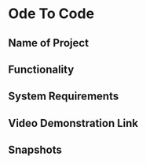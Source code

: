 # Ode To Code
## Name of Project
## Functionality
## System Requirements
## Video Demonstration Link
## Snapshots
